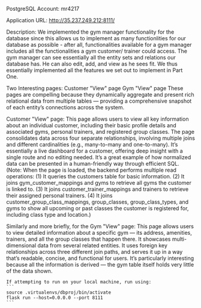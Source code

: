 PostgreSQL Account: mr4217

Application URL: http://35.237.249.212:8111/


Description: 
We implemented the gym manager functionality for the database since this allows us to implement as many functionlities for our database as possible - after all, functionalities available for a gym manager includes all the functionalities a gym customer/ trainer could access. 
The gym manager can see essentially all the entity sets and relations our database has. He can also edit, add, and view as he sees fit. 
We thus essentially implemented all the features we set out to implement in Part One. 


Two Interesting pages: 
    Customer "View" page
    Gym "View" page
These pages are compelling because they dynamically aggregate and present rich relational data from multiple tables — providing a comprehensive snapshot of each entity’s connections across the system.

Customer "View" page: This page allows users to view all key information about an individual customer, including their basic profile details and associated gyms, personal trainers, and registered group classes. The page consolidates data across four separate relationships, involving multiple joins and different cardinalities (e.g., many-to-many and one-to-many). It’s essentially a live dashboard for a customer, offering deep insight with a single route and no editing needed. It’s a great example of how normalized data can be presented in a human-friendly way through efficient SQL.
(Note: When the page is loaded, the backend performs multiple read operations: (1) It queries the customers table for basic information. (2) It joins gym_customer_mappings and gyms to retrieve all gyms the customer is linked to. (3) It joins customer_trainer_mappings and trainers to retrieve their assigned personal trainers. (4) It joins customer_group_class_mappings, group_classes, group_class_types, and gyms to show all upcoming or past classes the customer is registered for, including class type and location.)

Similarly and more briefly, for the Gym "View" page: This page allows users to view detailed information about a specific gym — its address, amenities, trainers, and all the group classes that happen there. It showcases multi-dimensional data from several related entities. It uses foreign key relationships across three different join paths, and serves it up in a way that’s readable, concise, and functional for users. It’s particularly interesting because all the information is derived — the gym table itself holds very little of the data shown.


~~~
If attempting to run on your local machine, run using:
```
source .virtualenvs/dbproj/bin/activate
flask run --host=0.0.0.0 --port 8111
```